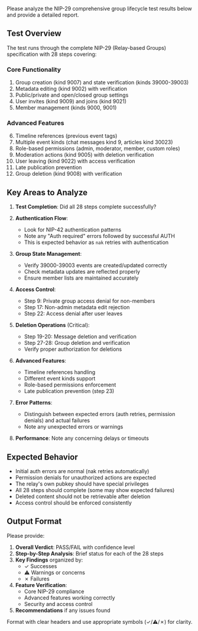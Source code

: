 Please analyze the NIP-29 comprehensive group lifecycle test results below and provide a detailed report.

## Test Overview
The test runs through the complete NIP-29 (Relay-based Groups) specification with 28 steps covering:

### Core Functionality
1. Group creation (kind 9007) and state verification (kinds 39000-39003)
2. Metadata editing (kind 9002) with verification
3. Public/private and open/closed group settings
4. User invites (kind 9009) and joins (kind 9021)
5. Member management (kinds 9000, 9001)

### Advanced Features
6. Timeline references (previous event tags)
7. Multiple event kinds (chat messages kind 9, articles kind 30023)
8. Role-based permissions (admin, moderator, member, custom roles)
9. Moderation actions (kind 9005) with deletion verification
10. User leaving (kind 9022) with access verification
11. Late publication prevention
12. Group deletion (kind 9008) with verification

## Key Areas to Analyze

1. **Test Completion**: Did all 28 steps complete successfully?

2. **Authentication Flow**: 
   - Look for NIP-42 authentication patterns
   - Note any "Auth required" errors followed by successful AUTH
   - This is expected behavior as `nak` retries with authentication

3. **Group State Management**:
   - Verify 39000-39003 events are created/updated correctly
   - Check metadata updates are reflected properly
   - Ensure member lists are maintained accurately

4. **Access Control**:
   - Step 9: Private group access denial for non-members
   - Step 17: Non-admin metadata edit rejection
   - Step 22: Access denial after user leaves

5. **Deletion Operations** (Critical):
   - Step 19-20: Message deletion and verification
   - Step 27-28: Group deletion and verification
   - Verify proper authorization for deletions

6. **Advanced Features**:
   - Timeline references handling
   - Different event kinds support
   - Role-based permissions enforcement
   - Late publication prevention (step 23)

7. **Error Patterns**:
   - Distinguish between expected errors (auth retries, permission denials) and actual failures
   - Note any unexpected errors or warnings

8. **Performance**: Note any concerning delays or timeouts

## Expected Behavior
- Initial auth errors are normal (nak retries automatically)
- Permission denials for unauthorized actions are expected
- The relay's own pubkey should have special privileges
- All 28 steps should complete (some may show expected failures)
- Deleted content should not be retrievable after deletion
- Access control should be enforced consistently

## Output Format
Please provide:
1. **Overall Verdict**: PASS/FAIL with confidence level
2. **Step-by-Step Analysis**: Brief status for each of the 28 steps
3. **Key Findings** organized by:
   - ✓ Successes
   - ⚠️ Warnings or concerns
   - ✗ Failures
4. **Feature Verification**:
   - Core NIP-29 compliance
   - Advanced features working correctly
   - Security and access control
5. **Recommendations** if any issues found

Format with clear headers and use appropriate symbols (✓/⚠️/✗) for clarity.